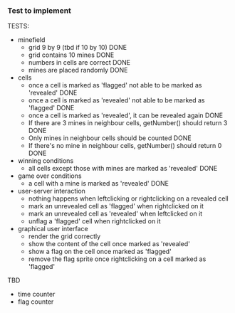 
### Test to implement
TESTS:
- minefield
  - grid 9 by 9 (tbd if 10 by 10) DONE         
  - grid contains 10 mines DONE
  - numbers in cells are correct DONE
  - mines are placed randomly DONE
- cells
  - once a cell is marked as 'flagged' not able to be marked as 'revealed' DONE
  - once a cell is marked as 'revealed' not able to be marked as 'flagged' DONE
  - once a cell is marked as 'revealed', it can be revealed again DONE
  - If there are 3 mines in neighbour cells, getNumber() should return 3 DONE
  - Only mines in neighbour cells should be counted DONE
  - If there's no mine in neighbour cells, getNumber() should return 0 DONE
- winning conditions
  - all cells except those with mines are marked as 'revealed' DONE
- game over conditions 
  - a cell with a mine is marked as 'revealed' DONE
- user-server interaction
  - nothing happens when leftclicking or rightclicking on a revealed cell 
  - mark an unrevealed cell as 'flagged' when rightclicked on it
  - mark an unrevealed cell as 'revealed' when leftclicked on it
  - unflag a 'flagged' cell when rightclicked on it
- graphical user interface 
  - render the grid correctly 
  - show the content of the cell once marked as 'revealed'
  - show a flag on the cell once marked as 'flagged'
  - remove the flag sprite once rightclicking on a cell marked as 'flagged'

TBD
- time counter
- flag counter 
  
